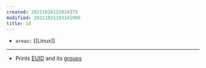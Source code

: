 ```yaml
---
created: 20211026122014375
modified: 20211031193141906
title: id
---
```


- `areas:` [[Linux]]

---

- Prints [EUID](#RUID%20and%20EUID) and its [groups](#groups)
